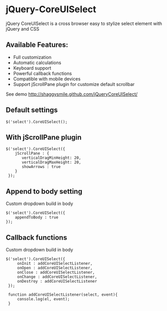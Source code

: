 jQuery-CoreUISelect
===================

jQuery CoreUISelect is a cross browser easy to stylize select element with jQuery and CSS

## Available Features:

* Full customization
* Automatic calculations
* Keyboard support
* Powerful callback functions
* Compatible with mobile devices
* Support jScrollPane plugin for customize default scrollbar

See demo http://shaggysmile.github.com/jQueryCoreUISelect/

## Default settings
    $('select').CoreUISelect();

## With jScrollPane plugin
    $('select').CoreUISelect({
        jScrollPane : {
           verticalDragMinHeight: 20,
           verticalDragMaxHeight: 20,
           showArrows : true
        }
     });
    
## Append to body setting
Custom dropdown build in body

    $('select').CoreUISelect({
        appendToBody : true
    });

## Callback functions
Custom dropdown build in body

    $('select').CoreUISelect({
         onInit : addCoreUISelectListener,
         onOpen : addCoreUISelectListener,
         onClose : addCoreUISelectListener,
         onChange : addCoreUISelectListener,
         onDestroy : addCoreUISelectListener
     });
         
     function addCoreUISelectListener(select, event){
         console.log(el, event);
     } 